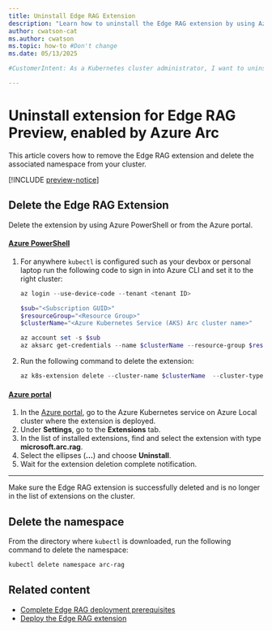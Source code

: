 ```yaml
---
title: Uninstall Edge RAG Extension
description: "Learn how to uninstall the Edge RAG extension by using Azure PowerShell or the Azure portal and remove the associated namespace step by step."
author: cwatson-cat
ms.author: cwatson
ms.topic: how-to #Don't change
ms.date: 05/13/2025

#CustomerIntent: As a Kubernetes cluster administrator, I want to uninstall the Edge RAG extension so that I can remove the extension and clean up the associated namespace from my cluster.

---
```


# Uninstall extension for Edge RAG Preview, enabled by Azure Arc

This article covers how to remove the Edge RAG extension and delete the associated namespace from your cluster.

[!INCLUDE [preview-notice](includes/preview-notice.md)]

## Delete the Edge RAG Extension

Delete the extension by using Azure PowerShell or from the Azure portal.

#### [Azure PowerShell](#tab/azure-powershell)


1. For anywhere `kubectl` is configured such as your devbox or personal laptop run the following code to sign in into Azure CLI and set it to the right cluster:

    ```powershell
    az login --use-device-code --tenant <tenant ID>
    
    $sub="<Subscription GUID>"
    $resourceGroup="<Resource Group>"
    $clusterName="<Azure Kubernetes Service (AKS) Arc cluster name>"
    
    az account set -s $sub
    az aksarc get-credentials --name $clusterName --resource-group $resourceGroup --admin --only-show-errors
    ```
1. Run the following command to delete the extension:

    ```powershell
    az k8s-extension delete --cluster-name $clusterName  --cluster-type connectedClusters--resource-group $resourceGroup --name $localextname --debug --yes
    ```
    
#### [Azure portal](#tab/azure-portal)

1. In the [Azure portal](https://portal.azure.com/), go to the Azure Kubernetes service on Azure Local cluster where the extension is deployed.
1. Under **Settings**, go to the **Extensions** tab.
1. In the list of installed extensions, find and select the extension with type **microsoft.arc.rag**.
1. Select the ellipses (**...**) and choose **Uninstall**.
1. Wait for the extension deletion complete notification.

----

Make sure the Edge RAG extension is successfully deleted and is no longer in the list of extensions on the cluster.

## Delete the namespace

From the directory where `kubectl` is downloaded, run the following command to delete the namespace:

```powershell
kubectl delete namespace arc-rag 
```

## Related content

- [Complete Edge RAG deployment prerequisites](complete-prerequisites.md)
- [Deploy the Edge RAG extension](deploy.md)
